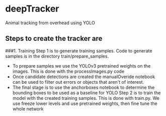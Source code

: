 # deepTracker
Animal tracking from overhead using YOLO


## Steps to create the tracker are 
###1. Training
   Step 1 is to generate training samples. Code to generate samples is in the directory train/prepare_samples.
  * To prepare samples we use the YOLOv3 pretrained weights on the images. This is done with the processImages.py code
  * Once candidate detections are created the manualOveride notebook can be used to filter out errors or objects that aren't of interest.
  * The final stage is to use the anchorboxes notebook to determine the bounding boxes to be used as a baseline for YOLO
   Step 2 is to train the model with the created training samples. This is done with train.py. We use freeze lower levels and use pretrained weights, then fine tune the whole network
